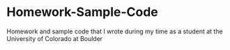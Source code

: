 # Homework-Sample-Code
Homework and sample code that I wrote during my time as a student at the University of Colorado at Boulder
